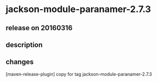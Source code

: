 # jackson-module-paranamer-2.7.3

## release on 20160316

## description

## changes

[maven-release-plugin] copy for tag jackson-module-paranamer-2.7.3

